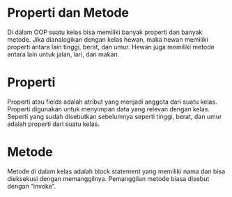 # Properti dan Metode

Di dalam OOP  suatu kelas bisa memiliki banyak properti dan banyak metode. Jika dianalogikan dengan kelas hewan, maka hewan memiliki properti antara lain tinggi, berat, dan umur. Hewan juga memiliki metode antara lain untuk jalan, lari, dan makan.

# Properti

Properti atau fields adalah atribut yang menjadi anggota dari suatu kelas. Properti digunakan untuk menyimpan data yang relevan dengan kelas. Seperti yang sudah disebutkan sebelumnya seperti tinggi, berat, dan umur adalah properti dari suatu kelas. 

# Metode

Metode di dalam kelas adalah block statement yang memiliki nama dan bisa dieksekusi dengan memanggilnya. Pemanggilan metode biasa disebut dengan “invoke”. 
